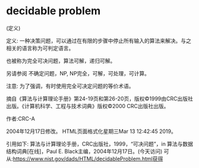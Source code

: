 # decidable problem


(定义)



定义:
一种决策问题，可以通过在有限的步骤中停止所有输入的算法来解决。与之相关的语言称为可判定语言。



也被称为完全可决问题，算法可解，递归可解。



另请参阅
不确定问题，NP, NP完全，可解，可处理，可计算。



注意:
为了强调，有时使用完全可决定问题的等价术语。

摘自《算法与计算理论手册》第24-19页和第26-20页，版权©1999由CRC出版社出版。《计算机科学、工程与技术词典》版权©2000 CRC出版社出版。


作者:CRC-A







2004年12月17日修改。
HTML页面格式化星期三Mar 13 12:42:45 2019。



引用如下:
算法与计算理论手册，CRC出版社，1999，“可决问题”，in
算法与数据结构词典[在线]，Paul E. Black主编，2004年12月17日。(今天访问)
可从:https://www.nist.gov/dads/HTML/decidableProblem.html获得